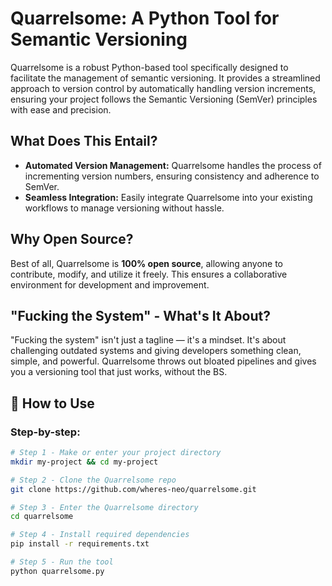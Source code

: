 # Quarrelsome: A Python Tool for Semantic Versioning

Quarrelsome is a robust Python-based tool specifically designed to facilitate the management of semantic versioning. It provides a streamlined approach to version control by automatically handling version increments, ensuring your project follows the Semantic Versioning (SemVer) principles with ease and precision. 

## What Does This Entail?

- **Automated Version Management:** Quarrelsome handles the process of incrementing version numbers, ensuring consistency and adherence to SemVer.
- **Seamless Integration:** Easily integrate Quarrelsome into your existing workflows to manage versioning without hassle.

## Why Open Source?

Best of all, Quarrelsome is **100% open source**, allowing anyone to contribute, modify, and utilize it freely. This ensures a collaborative environment for development and improvement.

## "Fucking the System" - What's It About?

"Fucking the system" isn't just a tagline — it's a mindset. It's about challenging outdated systems and giving developers something clean, simple, and powerful. Quarrelsome throws out bloated pipelines and gives you a versioning tool that just works, without the BS.

## 🚀 How to Use

### Step-by-step:

```bash
# Step 1 - Make or enter your project directory
mkdir my-project && cd my-project

# Step 2 - Clone the Quarrelsome repo
git clone https://github.com/wheres-neo/quarrelsome.git

# Step 3 - Enter the Quarrelsome directory
cd quarrelsome

# Step 4 - Install required dependencies
pip install -r requirements.txt

# Step 5 - Run the tool
python quarrelsome.py
